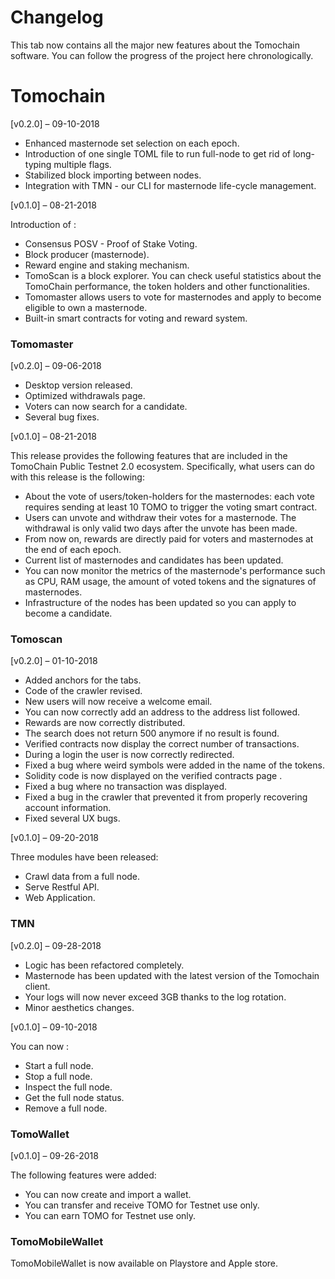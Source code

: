# Changelog

This tab now contains all the major new features about the Tomochain software. You can follow the progress of the project here chronologically.


# Tomochain
[v0.2.0] – 09-10-2018
  - Enhanced masternode set selection on each epoch.
  - Introduction of one single TOML file to run full-node to get rid of long-typing multiple flags.
  - Stabilized block importing between nodes.
  - Integration with TMN - our CLI for masternode life-cycle management.
 
[v0.1.0] – 08-21-2018

Introduction of :
  - Consensus POSV - Proof of Stake Voting.
  - Block producer (masternode).
  - Reward engine and staking mechanism.
  - TomoScan is a block explorer. You can check useful statistics about the TomoChain performance, the token holders and other functionalities.
  - Tomomaster allows users to vote for masternodes and apply to become eligible to own a masternode.
  - Built-in smart contracts for voting and reward system.

### Tomomaster

[v0.2.0] – 09-06-2018
  - Desktop version released.
  - Optimized withdrawals page.
  - Voters can now search for a candidate.
  - Several bug fixes.

[v0.1.0] – 08-21-2018

This release provides the following features that are included in the TomoChain Public Testnet 2.0 ecosystem. Specifically, what users can do with this release is the following:

  - About the vote of users/token-holders for the masternodes: each vote requires sending at least 10 TOMO to trigger the voting smart contract.
  - Users can unvote and withdraw their votes for a masternode. The withdrawal is only valid two days after the unvote has been made.
  - From now on, rewards are directly paid for voters and masternodes at the end of each epoch.
  - Current list of masternodes and candidates has been updated.
  - You can now monitor the metrics of the masternode's performance such as CPU, RAM usage, the amount of voted tokens and the signatures of masternodes.
  - Infrastructure of the nodes has been updated so you can apply to become a candidate.

### Tomoscan

[v0.2.0] – 01-10-2018

  - Added anchors for the tabs.
  - Code of the crawler revised.
  - New users will now receive a welcome email.
  - You can now correctly add an address to the address list followed.
   - Rewards are now correctly distributed.
   - The search does not return 500 anymore if no result is found.
  -  Verified contracts now display the correct number of transactions.
   - During a login the user is now correctly redirected.
   - Fixed a bug where weird symbols were added in the name of the tokens.
  -  Solidity code is now displayed on the verified contracts page .
   - Fixed a bug where no transaction was displayed.
   - Fixed a bug in the crawler that prevented it from properly recovering account information.
   - Fixed several UX bugs.
 
 [v0.1.0] – 09-20-2018
 
 Three modules have been released:
  - Crawl data from a full node.
  - Serve Restful API.
  - Web Application.
  
### TMN

[v0.2.0] – 09-28-2018
  - Logic has been refactored completely.
  - Masternode has been updated with the latest version of the Tomochain client.
  - Your logs will now never exceed 3GB thanks to the log rotation.
  - Minor aesthetics changes.

[v0.1.0]  – 09-10-2018

You can now :
  - Start a full node.
  - Stop a full node.
  - Inspect the full node.
  - Get the full node status.
  - Remove a full node.


### TomoWallet

[v0.1.0] – 09-26-2018  

The following features were added:
  - You can now create and import a wallet.
  - You can transfer and receive TOMO for Testnet use only.
  - You can earn TOMO for Testnet use only.

### TomoMobileWallet


TomoMobileWallet is now available on Playstore and Apple store.


